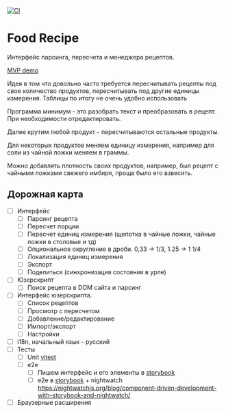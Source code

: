 [![CI](https://github.com/Apkawa/vue-food-recipe/actions/workflows/ci.yml/badge.svg)](https://github.com/Apkawa/vue-food-recipe/actions/workflows/ci.yml)

# Food Recipe

Интерфейс парсинга, пересчета и менеджера рецептов.

[MVP demo](https://apkawa.github.io/food_recipe_manager/master/web/)

Идея в том что довольно часто требуется пересчитывать рецепты под свое количество продуктов,
пересчитывать под другие единицы измерения.
Таблицы по итогу не очень удобно использовать

Программа минимум - это разобрать текст и преобразовать в рецепт.
При необходимости отредактировать.

Далее крутим любой продукт - пересчитываются остальные продукты.

Для некоторых продуктов меняем единицу измерения, например для соли из чайной ложки меняем в граммы.

Можно добавлять плотность своих продуктов,
например, был рецепт с чайными ложками свежего имбиря, проще было его взвесить.

## Дорожная карта

- [ ] Интерфейс
  - [ ] Парсинг рецепта
  - [ ] Пересчет порции
  - [ ] Пересчет единиц измерения (щепотка в чайные ложки, чайные ложки в столовые и тд)
  - [ ] Опциональное округление в дроби. 0,33 -> 1/3, 1.25 -> 1 1/4
  - [ ] Локализация единиц измерения
  - [ ] Экспорт
  - [ ] Поделиться (синхронизация состояния в урле)
- [ ] Юзерскрипт
  - [ ] Поиск рецепта в DOM сайта и парсинг
- [ ] Интерфейс юзерскрипта.
  - [ ] Список рецептов
  - [ ] Просмотр с пересчетом
  - [ ] Добавление/редактирование
  - [ ] Импорт/экспорт
  - [ ] Настройки
- [ ] i18n, начальный язык - русский
- [ ] Тесты
  - [ ] Unit [vitest](https://vitest.dev/)
  - [ ] e2e
    - [ ] Пишем интерфейс и его элементы в [storybook](https://storybook.js.org/docs/vue/get-started/introduction)
    - [ ] e2e в [storybook](https://storybook.js.org/docs/vue/writing-tests/introduction) + nightwatch \
          https://nightwatchjs.org/blog/component-driven-development-with-storybook-and-nightwatch/
- [ ] Браузерные расширения
